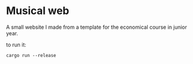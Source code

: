 # Musical web

A small website I made from a template for the
economical course in junior year.

to run it:
```
cargo run --release
```
